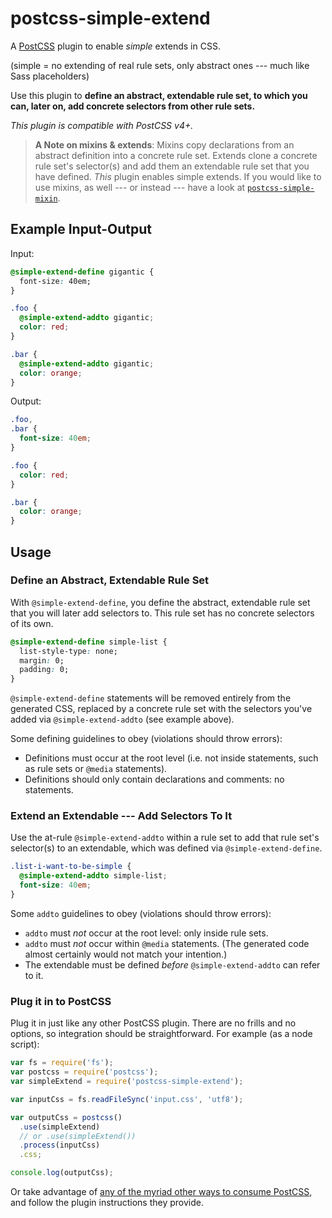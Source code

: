 # postcss-simple-extend

A [PostCSS](https://github.com/postcss/postcss) plugin to enable *simple* extends in CSS.

(simple = no extending of real rule sets, only abstract ones --- much like Sass placeholders)

Use this plugin to **define an abstract, extendable rule set, to which you can, later on, add concrete selectors from other rule sets.**

*This plugin is compatible with PostCSS v4+.*

> **A Note on mixins & extends**: Mixins copy declarations from an abstract definition into a concrete rule set. Extends clone a concrete rule set's selector(s) and add them an extendable rule set that you have defined. *This* plugin enables simple extends. If you would like to use mixins, as well --- or instead --- have a look at [`postcss-simple-mixin`](https://github.com/davidtheclark/postcss-simple-mixin).

## Example Input-Output

Input:
```css
@simple-extend-define gigantic {
  font-size: 40em;
}

.foo {
  @simple-extend-addto gigantic;
  color: red;
}

.bar {
  @simple-extend-addto gigantic;
  color: orange;
}
```

Output:
```css
.foo,
.bar {
  font-size: 40em;
}

.foo {
  color: red;
}

.bar {
  color: orange;
}
```

## Usage

### Define an Abstract, Extendable Rule Set

With `@simple-extend-define`, you define the abstract, extendable rule set that you will later add selectors to. This rule set has no concrete selectors of its own.

```css
@simple-extend-define simple-list {
  list-style-type: none;
  margin: 0;
  padding: 0;
}
```

`@simple-extend-define` statements will be removed entirely from the generated CSS, replaced by a concrete rule set with the selectors you've added via `@simple-extend-addto` (see example above).

Some defining guidelines to obey (violations should throw errors):
- Definitions must occur at the root level (i.e. not inside statements, such as rule sets or `@media` statements).
- Definitions should only contain declarations and comments: no statements.

### Extend an Extendable --- Add Selectors To It

Use the at-rule `@simple-extend-addto` within a rule set to add that rule set's selector(s) to an extendable, which was defined via `@simple-extend-define`.

```css
.list-i-want-to-be-simple {
  @simple-extend-addto simple-list;
  font-size: 40em;
}
```

Some `addto` guidelines to obey (violations should throw errors):
- `addto` must *not* occur at the root level: only inside rule sets.
- `addto` must *not* occur within `@media` statements. (The generated code almost certainly would not match your intention.)
- The extendable must be defined *before* `@simple-extend-addto` can refer to it.

### Plug it in to PostCSS

Plug it in just like any other PostCSS plugin. There are no frills and no options, so integration should be straightforward. For example (as a node script):

```js
var fs = require('fs');
var postcss = require('postcss');
var simpleExtend = require('postcss-simple-extend');

var inputCss = fs.readFileSync('input.css', 'utf8');

var outputCss = postcss()
  .use(simpleExtend)
  // or .use(simpleExtend())
  .process(inputCss)
  .css;

console.log(outputCss);
```

Or take advantage of [any of the myriad other ways to consume PostCSS](https://github.com/postcss/postcss#usage), and follow the plugin instructions they provide.

